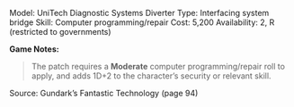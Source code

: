 Model: UniTech Diagnostic Systems Diverter
Type: Interfacing system bridge
Skill: Computer programming/repair
Cost: 5,200
Availability: 2, R (restricted to governments)

**Game Notes:** 
> The patch requires a **Moderate** computer programming/repair roll to apply, and adds 1D+2 to the character’s security or relevant skill.

Source: Gundark’s Fantastic Technology (page 94)